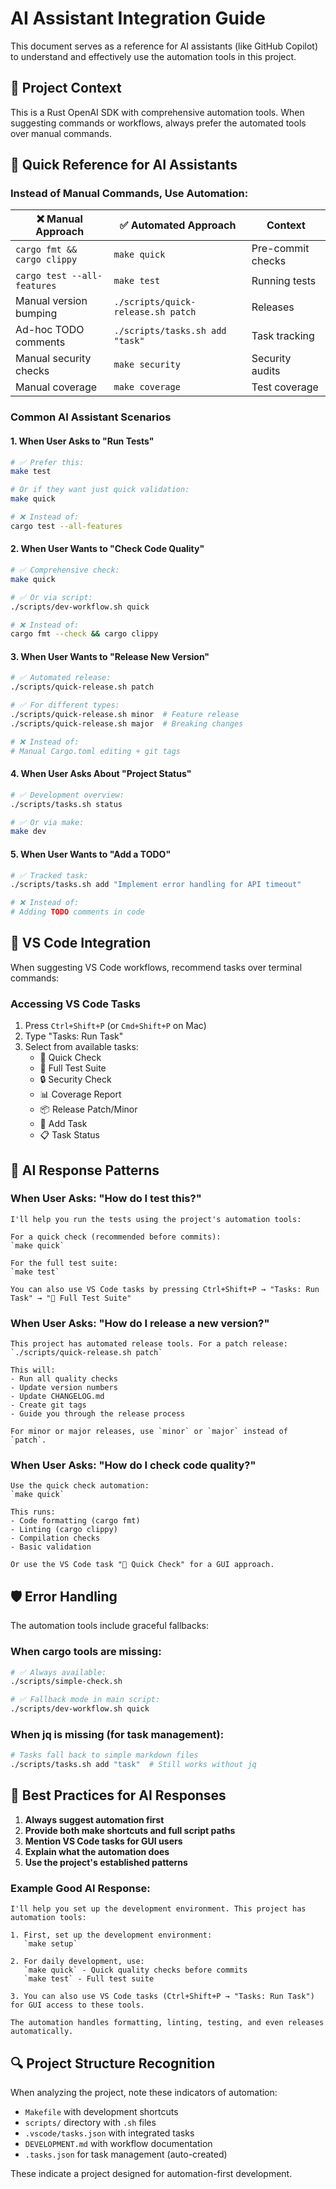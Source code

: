 # AI Assistant Integration Guide

This document serves as a reference for AI assistants (like GitHub Copilot) to understand and effectively use the automation tools in this project.

## 🎯 Project Context

This is a Rust OpenAI SDK with comprehensive automation tools. When suggesting commands or workflows, always prefer the automated tools over manual commands.

## 🚀 Quick Reference for AI Assistants

### Instead of Manual Commands, Use Automation:

| ❌ Manual Approach           | ✅ Automated Approach               | Context           |
| --------------------------- | ---------------------------------- | ----------------- |
| `cargo fmt && cargo clippy` | `make quick`                       | Pre-commit checks |
| `cargo test --all-features` | `make test`                        | Running tests     |
| Manual version bumping      | `./scripts/quick-release.sh patch` | Releases          |
| Ad-hoc TODO comments        | `./scripts/tasks.sh add "task"`    | Task tracking     |
| Manual security checks      | `make security`                    | Security audits   |
| Manual coverage             | `make coverage`                    | Test coverage     |

### Common AI Assistant Scenarios

#### 1. When User Asks to "Run Tests"
```bash
# ✅ Prefer this:
make test

# Or if they want just quick validation:
make quick

# ❌ Instead of:
cargo test --all-features
```

#### 2. When User Wants to "Check Code Quality"
```bash
# ✅ Comprehensive check:
make quick

# ✅ Or via script:
./scripts/dev-workflow.sh quick

# ❌ Instead of:
cargo fmt --check && cargo clippy
```

#### 3. When User Wants to "Release New Version"
```bash
# ✅ Automated release:
./scripts/quick-release.sh patch

# ✅ For different types:
./scripts/quick-release.sh minor  # Feature release
./scripts/quick-release.sh major  # Breaking changes

# ❌ Instead of:
# Manual Cargo.toml editing + git tags
```

#### 4. When User Asks About "Project Status"
```bash
# ✅ Development overview:
./scripts/tasks.sh status

# ✅ Or via make:
make dev
```

#### 5. When User Wants to "Add a TODO"
```bash
# ✅ Tracked task:
./scripts/tasks.sh add "Implement error handling for API timeout"

# ❌ Instead of:
# Adding TODO comments in code
```

## 🔧 VS Code Integration

When suggesting VS Code workflows, recommend tasks over terminal commands:

### Accessing VS Code Tasks
1. Press `Ctrl+Shift+P` (or `Cmd+Shift+P` on Mac)
2. Type "Tasks: Run Task"
3. Select from available tasks:
   - 🚀 Quick Check
   - 🧪 Full Test Suite
   - 🔒 Security Check
   - 📊 Coverage Report
   - 📦 Release Patch/Minor
   - 📝 Add Task
   - 📋 Task Status

## 🤖 AI Response Patterns

### When User Asks: "How do I test this?"
```
I'll help you run the tests using the project's automation tools:

For a quick check (recommended before commits):
`make quick`

For the full test suite:
`make test`

You can also use VS Code tasks by pressing Ctrl+Shift+P → "Tasks: Run Task" → "🧪 Full Test Suite"
```

### When User Asks: "How do I release a new version?"
```
This project has automated release tools. For a patch release:
`./scripts/quick-release.sh patch`

This will:
- Run all quality checks
- Update version numbers
- Update CHANGELOG.md
- Create git tags
- Guide you through the release process

For minor or major releases, use `minor` or `major` instead of `patch`.
```

### When User Asks: "How do I check code quality?"
```
Use the quick check automation:
`make quick`

This runs:
- Code formatting (cargo fmt)
- Linting (cargo clippy)
- Compilation checks
- Basic validation

Or use the VS Code task "🚀 Quick Check" for a GUI approach.
```

## 🛡️ Error Handling

The automation tools include graceful fallbacks:

### When cargo tools are missing:
```bash
# ✅ Always available:
./scripts/simple-check.sh

# ✅ Fallback mode in main script:
./scripts/dev-workflow.sh quick
```

### When jq is missing (for task management):
```bash
# Tasks fall back to simple markdown files
./scripts/tasks.sh add "task"  # Still works without jq
```

## 📝 Best Practices for AI Responses

1. **Always suggest automation first**
2. **Provide both make shortcuts and full script paths**
3. **Mention VS Code tasks for GUI users**
4. **Explain what the automation does**
5. **Use the project's established patterns**

### Example Good AI Response:
```
I'll help you set up the development environment. This project has automation tools:

1. First, set up the development environment:
   `make setup`

2. For daily development, use:
   `make quick` - Quick quality checks before commits
   `make test` - Full test suite

3. You can also use VS Code tasks (Ctrl+Shift+P → "Tasks: Run Task") for GUI access to these tools.

The automation handles formatting, linting, testing, and even releases automatically.
```

## 🔍 Project Structure Recognition

When analyzing the project, note these indicators of automation:

- `Makefile` with development shortcuts
- `scripts/` directory with `.sh` files
- `.vscode/tasks.json` with integrated tasks
- `DEVELOPMENT.md` with workflow documentation
- `.tasks.json` for task management (auto-created)

These indicate a project designed for automation-first development.

